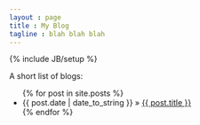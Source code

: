 ```yaml
---
layout : page
title : My Blog
tagline : blah blah blah
---
```

{% include JB/setup %}

A short list of blogs:
<ul class="posts">{% for post in site.posts %}<li><span>{{ post.date | date_to_string }}</span> &raquo; <a href="{{ BASE_PATH }}{{ post.url }}">{{ post.title }}</a></li>{% endfor %}</ul>

